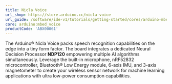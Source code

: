 ```yaml
---
title: Nicla Voice
url_shop: https://store.arduino.cc/nicla-voice
url_guide: /software/ide-v1/tutorials/getting-started/cores/arduino-mbed_nicla
core: arduino:mbed_voice
productCode: 'ABX00061'
---
```


The Arduino® Nicla Voice packs speech recognition capabilities on the edge into a tiny form factor. The board integrates a dedicated Neural Decision Processor **NDP120** empowering multiple AI algorithms simultaneously. Leverage the built-in microphone, nRF52832 microcontroller, Bluetooth® Low Energy module, 6-axis IMU, and 3-axis magnetometer to create your wireless sensor network for machine learning applications with ultra low-power consumption capabilities.
